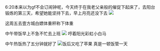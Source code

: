 6:20本来以为gf不会订闹钟呢，今天终于在我老父亲般的催促下起床了，去阳台锻炼的第三天，希望她能坚持下去，早上月亮还没下去
![](http://upload-images.jianshu.io/upload_images/6904315-981ffca04b30bd9c.jpg?imageMogr2/auto-orient/strip%7CimageView2/2/w/1080/q/50)


这周五去壹方城白嫖体重秤称下体重

中午带饭早上不急不忙去上班
![](http://upload-images.jianshu.io/upload_images/6904315-01397e13947b314f.jpg?imageMogr2/auto-orient/strip%7CimageView2/2/w/1080/q/50)
哼着阳光彩虹小白马

中午热饭热了五分钟就好了
![](http://upload-images.jianshu.io/upload_images/6904315-a2f6eb1c30f4d94a.jpg?imageMogr2/auto-orient/strip%7CimageView2/2/w/1080/q/50)饭后又吃了苹果
真是一顿饭管一天
